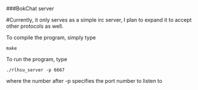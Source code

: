 ###BokChat server

#Currently, it only serves as a simple irc server, I plan to expand it to accept other protocols as well.

To compile the program, simply type 
```
make
```


To run the program, type
```
./rlhsu_server -p 6667
```
where the number after -p specifies the port number to listen to
